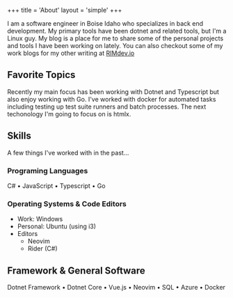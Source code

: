 +++
title = 'About'
layout = 'simple'
+++

I am a software engineer in Boise Idaho who specializes in back end development. My primary tools have been dotnet and related tools, but I'm a Linux guy.
My blog is a place for me to share some of the personal projects and tools I have been working on lately. You can also checkout some of my work blogs for my other writing at [RIMdev.io](https://rimdev.io/author/andrew-rady)

## Favorite Topics

Recently my main focus has been working with Dotnet and Typescript but also enjoy working with Go.
I've worked with docker for automated tasks including testing up test suite runners and batch processes.
The next techonology I'm going to focus on is htmlx.

## Skills

A few things I've worked with in the past...


### Programing Languages

C# • JavaScript • Typescript • Go

### Operating Systems & Code Editors

- Work: Windows
- Personal: Ubuntu (using i3)
- Editors
  - Neovim
  - Rider (C#)

## Framework & General Software

Dotnet Framework • Dotnet Core • Vue.js • Neovim • SQL • Azure • Docker
